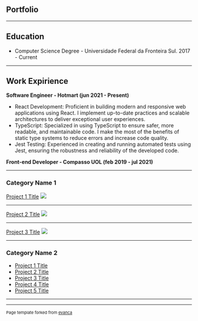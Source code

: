 ## Portfolio

---
## Education

<ul>
  <li>Computer Science Degree - Universidade Federal da Fronteira Sul. 2017 - Current</li>
</ul>

---
## Work Expirience

<b>Software Engineer - Hotmart (jun 2021 - Present)</b>

<ul>
<li>React Development: Proficient in building modern and responsive web applications using React. I implement up-to-date practices and scalable architectures to deliver exceptional user experiences.</li>

<li>TypeScript: Specialized in using TypeScript to ensure safer, more readable, and maintainable code. I make the most of the benefits of static type systems to reduce errors and increase code quality.</li>

<li>Jest Testing: Experienced in creating and running automated tests using Jest, ensuring the robustness and reliability of the developed code.</li>
</ul>
<b>Front-end Developer - Compasso UOL (feb 2019 - jul 2021)</b>


---
### Category Name 1 

[Project 1 Title](/sample_page)
<img src="images/dummy_thumbnail.jpg?raw=true"/>

---
[Project 2 Title](/pdf/sample_presentation.pdf)
<img src="images/dummy_thumbnail.jpg?raw=true"/>

---
[Project 3 Title](http://example.com/)
<img src="images/dummy_thumbnail.jpg?raw=true"/>

---

### Category Name 2

- [Project 1 Title](http://example.com/)
- [Project 2 Title](http://example.com/)
- [Project 3 Title](http://example.com/)
- [Project 4 Title](http://example.com/)
- [Project 5 Title](http://example.com/)

---




---
<p style="font-size:11px">Page template forked from <a href="https://github.com/evanca/quick-portfolio">evanca</a></p>
<!-- Remove above link if you don't want to attibute -->
